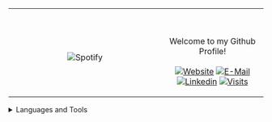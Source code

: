 <table width="100%" align="center"> 
  <tr>
  <td width="60%" align="center">
      
&nbsp; <br> ![Spotify](https://novatorem-two-ruby.vercel.app/api/spotify)

  </td>
  <td width="40%">

  <br><p align="center"> Welcome to my Github Profile! <br><br>
    [![Website](https://img.shields.io/badge/my%20stuff-website-blue?style=flat-square&logo=github)](https://jonathan-r0.github.io)
    [![E-Mail](https://img.shields.io/badge/email-reveal-2a8?style=flat-square&logo=gmail&logoColor=white)](https://mailhide.io/e/OO0HCCzs)
    [![Linkedin](https://img.shields.io/badge/linked-in-369?style=flat-square&logo=linkedin&logoColor=white&color=blue)](https://www.linkedin.com/in/jonathan-rosenblatt-7b38981b4/)
    [![Visits](https://komarev.com/ghpvc/?username=Jonathan-R0&logo=GitHub&label=github%20visits&color=336699&logoColor=white&style=flat-square)](https://github.com/Jonathan-R0)
  </p>
  </td>
</table>



<details>
<summary>Languages and Tools</summary>
  <pre> 
  <div align="left">
    <img src="http://img.shields.io/badge/-C-A8B9CC?style=for-the-badge&logo=c&logoColor=ffffff" alt="C">
    <img src="https://img.shields.io/badge/-Assembly-804000?style=for-the-badge&logo=Assembly&logoColor=ffffff" alt="Assembly">
    <img src="https://img.shields.io/badge/C++-blue.svg?style=for-the-badge&logo=c%2B%2B" alt="C++">
    <img src="https://img.shields.io/badge/-Git-%23F05032?style=for-the-badge&logo=git&logoColor=%23ffffff" alt="Git">
    <img src="https://img.shields.io/badge/-GitHub-181717?style=for-the-badge&logo=github" alt="Github">
    <img src="http://img.shields.io/badge/-Vim-019833?style=for-the-badge&logo=vim&logoColor=#ffffff" alt="Vim">
  <div align="right">
    <img src="http://img.shields.io/badge/-Python-ffff17?style=for-the-badge&logo=python&logoColor=ffffff" alt="Python">
    <img src="http://img.shields.io/badge/-Java-5B4638?style=for-the-badge&logo=java&logoColor=ffffff" alt="Java">
    <img src="http://img.shields.io/badge/-Linux-A8B9CC?style=for-the-badge&logo=Linux&logoColor=ffffff" alt="Linux">
    <img src="https://img.shields.io/badge/-HTML5-%23E44D27?style=for-the-badge&logo=html5&logoColor=ffffff" alt="HTML">
    <img src="https://img.shields.io/badge/-Markdown-000000?style=for-the-badge&logo=markdown" alt="Markdown">
    <img src="http://img.shields.io/badge/-VS%20Code-0000FF?style=for-the-badge&logo=visual-studio-code&logoColor=ffffff" alt="VS-Code">
    <img src="http://img.shields.io/badge/-TypeScript-007acc?style=for-the-badge&logo=typescript&logoColor=ffffff" alt="TypeScript">
  </div>
  </div>
  </pre>
</details>

[//]: <> (The `&nbsp;` is to have Aphelion take up more space)
